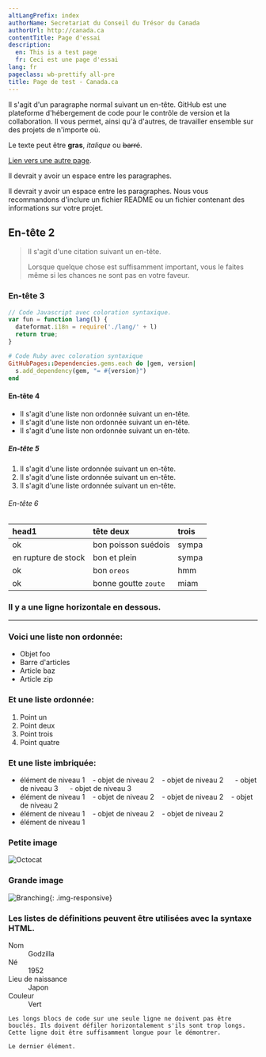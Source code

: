 ```yaml
---
altLangPrefix: index
authorName: Secretariat du Conseil du Trésor du Canada
authorUrl: http://canada.ca
contentTitle: Page d'essai
description:
  en: This is a test page
  fr: Ceci est une page d'essai
lang: fr
pageclass: wb-prettify all-pre
title: Page de test - Canada.ca
---
```

Il s'agit d'un paragraphe normal suivant un en-tête. GitHub est une plateforme d'hébergement de code pour le contrôle de version et la collaboration. Il vous permet, ainsi qu'à d'autres, de travailler ensemble sur des projets de n'importe où.

Le texte peut être **gras**, _italique_ ou ~~barré~~.

[Lien vers une autre page](./autre-page.html).

Il devrait y avoir un espace entre les paragraphes.

Il devrait y avoir un espace entre les paragraphes. Nous vous recommandons d'inclure un fichier README ou un fichier contenant des informations sur votre projet.

## En-tête 2

> Il s'agit d'une citation suivant un en-tête.
>
> Lorsque quelque chose est suffisamment important, vous le faites même si les chances ne sont pas en votre faveur.

### En-tête 3

```js 
// Code Javascript avec coloration syntaxique.
var fun = function lang(l) {
  dateformat.i18n = require('./lang/' + l)
  return true;
}
```

```ruby 
# Code Ruby avec coloration syntaxique
GitHubPages::Dependencies.gems.each do |gem, version|
  s.add_dependency(gem, "= #{version}")
end
```

#### En-tête 4

* Il s'agit d'une liste non ordonnée suivant un en-tête.
* Il s'agit d'une liste non ordonnée suivant un en-tête.
* Il s'agit d'une liste non ordonnée suivant un en-tête.

##### En-tête 5

1. Il s'agit d'une liste ordonnée suivant un en-tête.
2. Il s'agit d'une liste ordonnée suivant un en-tête.
3. Il s'agit d'une liste ordonnée suivant un en-tête.

###### En-tête 6

| head1           | tête deux         | trois |
|:----------------|:------------------|:------|
| ok            | bon poisson suédois | sympa |
| en rupture de stock | bon et plein  | sympa |
| ok              | bon `oreos`       | hmm   |
| ok           | bonne goutte `zoute` | miam  |

### Il y a une ligne horizontale en dessous.

* * *

### Voici une liste non ordonnée:

* Objet foo
* Barre d'articles
* Article baz
* Article zip

### Et une liste ordonnée:

1. Point un
1. Point deux
1. Point trois
1. Point quatre

### Et une liste imbriquée:

- élément de niveau 1
   - objet de niveau 2
   - objet de niveau 2
     - objet de niveau 3
     - objet de niveau 3
- élément de niveau 1
   - objet de niveau 2
   - objet de niveau 2
   - objet de niveau 2
- élément de niveau 1
   - objet de niveau 2
   - objet de niveau 2
- élément de niveau 1

### Petite image

![Octocat](https://github.githubassets.com/images/icons/emoji/octocat.png)

### Grande image

![Branching](https://guides.github.com/activities/hello-world/branching.png){: .img-responsive}


### Les listes de définitions peuvent être utilisées avec la syntaxe HTML.

<dl>
<dt>Nom</dt>
<dd>Godzilla</dd>
<dt>Né</dt>
<dd>1952</dd>
<dt>Lieu de naissance</dt>
<dd>Japon</dd>
<dt>Couleur</dt>
<dd>Vert</dd>
</dl>

```
Les longs blocs de code sur une seule ligne ne doivent pas être bouclés. Ils doivent défiler horizontalement s'ils sont trop longs. Cette ligne doit être suffisamment longue pour le démontrer.
```

```
Le dernier élément.
```
